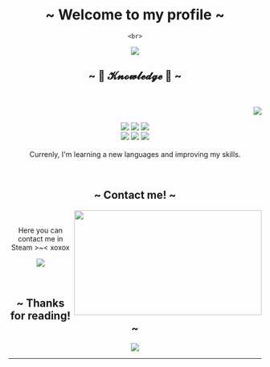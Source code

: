 <body>
  <center>
<h1 align="center">~ Welcome to my profile ~</h1>

    <br>
<div align="center">
<!-- <a href="https://discord.com/users/202740603790819328" > -->
  <a >
   <img src="https://i.pinimg.com/originals/75/b3/3b/75b33b05e6918680d5dcc2b33f03c2fe.gif"/>
  </a>
    <br>


<h2 align="center">            ~ 📇 𝓚𝓷𝓸𝔀𝓵𝓮𝓭𝓰𝓮 📇 ~</h2>
 <br>
<p>
  <div align="center">
<img src="https://i.pinimg.com/originals/8d/4b/77/8d4b77c44b7a68c0fd609411e2c0ec3c.gif" align="right">
  </div>
</div>
<div>
  <br>
<p align="center"><img src="https://img.shields.io/badge/adobe%20photoshop%20-%2331A8FF.svg?&style=for-the-badge&logo=adobe%20photoshop&logoColor=white"/> <img src="https://img.shields.io/badge/html5%20-%23E34F26.svg?&style=for-the-badge&logo=html5&logoColor=white"/> <img src="https://img.shields.io/badge/css3%20-%231572B6.svg?&style=for-the-badge&logo=css3&logoColor=white"/><br>
 <img src="https://img.shields.io/badge/python-3670A0?style=for-the-badge&logo=python&logoColor=ffdd54"/> <img src="https://img.shields.io/badge/java-%23ED8B00.svg?style=for-the-badge&logo=java&logoColor=white"/> <img src="https://img.shields.io/badge/git%20-%23F05033.svg?&style=for-the-badge&logo=git&logoColor=white"/> <br><br>
Currenly, I'm learning a new languages and improving my skills.
</p>
<br>
<h2 align="center">            ~ Contact me! ~ </h2>
  <div align="center">
<img src="https://i.imgur.com/KXx0cCx.gif" align="right" width="373.5px" height="208.5px">
  </div>
<br>
<p align="center"> Here you can contact me in Steam >~< xoxox</p>
<p align="center"><a href="https://steamcommunity.com/id/DarkHosy" target="_blank"><img src="img.shields.io/badge/steam-%23000000.svg?style=for-the-badge&logo=steam&logoColor=white"/></a>
</div>
<br>
<div>
<h2 align="center"> ~ Thanks for reading! ~ </h2>
<div align="center">
<img src="https://animesher.com/orig/1/167/1673/16735/animesher.com_porter-robinson-perfect-music-video-1673518.gif">
</div>
<hr>
</div>
</div>
    </center>
</body>
